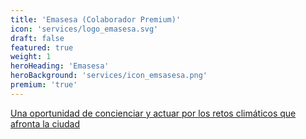 ```yaml
---
title: 'Emasesa (Colaborador Premium)'
icon: 'services/logo_emasesa.svg'
draft: false
featured: true
weight: 1
heroHeading: 'Emasesa'
heroBackground: 'services/icon_emsasesa.png'
premium: 'true'
---
```


[Una oportunidad de concienciar y actuar por los retos climáticos que afronta la ciudad](https://www.emasesa.com/)